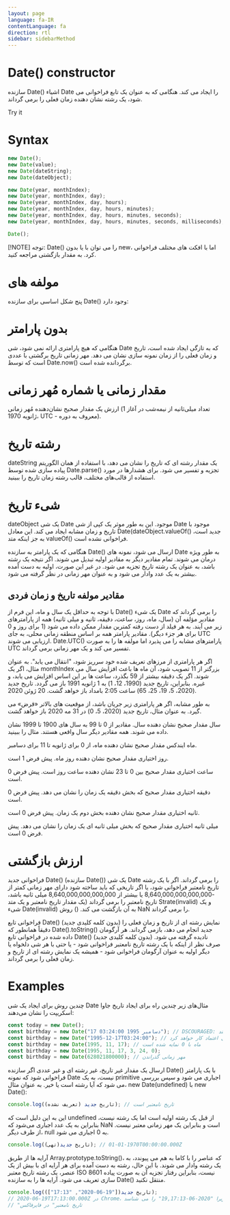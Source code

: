 ```yaml
---
layout: page
language: fa-IR
contentLanguage: fa
direction: rtl
sidebar: sidebarMethod
---
```


# Date() constructor

سازنده Date() اشیاء Date را ایجاد می کند. هنگامی که به عنوان یک تابع فراخوانی می شود، یک رشته نشان دهنده زمان فعلی را برمی گرداند.

Try it

# Syntax

```js
new Date();
new Date(value);
new Date(dateString);
new Date(dateObject);

new Date(year, monthIndex);
new Date(year, monthIndex, day);
new Date(year, monthIndex, day, hours);
new Date(year, monthIndex, day, hours, minutes);
new Date(year, monthIndex, day, hours, minutes, seconds);
new Date(year, monthIndex, day, hours, minutes, seconds, milliseconds);

Date();
```

[!NOTE] توجه: Date() را می توان با یا بدون new، اما با افکت های مختلف فراخوانی کرد. به مقدار بازگشتی مراجعه کنید.

# مولفه های

پنج شکل اساسی برای سازنده Date() وجود دارد:

# بدون پارامتر

هنگامی که هیچ پارامتری ارائه نمی شود، شی Date که به تازگی ایجاد شده است، تاریخ و زمان فعلی را از زمان نمونه سازی نشان می دهد. مهر زمانی تاریخ برگشتی با عددی است که توسط Date.now() برگردانده شده است.

# مقدار زمانی یا شماره مُهر زمانی

ارزش
یک مقدار صحیح نشان‌دهنده مُهر زمانی (تعداد میلی‌ثانیه از نیمه‌شب در آغاز 1 ژانویه 1970، UTC - معروف به دوره).

# رشته تاریخ

dateString
یک مقدار رشته ای که تاریخ را نشان می دهد، با استفاده از همان الگوریتم پیاده سازی شده توسط Date.parse() تجزیه و تفسیر می شود. برای هشدارها در مورد استفاده از قالب‌های مختلف، قالب رشته زمان تاریخ را ببینید.

# شیء تاریخ

dateObject
یک شی Date موجود. این به طور موثر یک کپی از شی Date موجود با تاریخ و زمان مشابه ایجاد می کند. این معادل Date(dateObject.valueOf() جدید است، به جز اینکه متد valueOf() فراخوانی نشده است.

هنگامی که یک پارامتر به سازنده Date() ارسال می شود، نمونه های Date به طور ویژه درمان می شوند. تمام مقادیر دیگر به مقادیر اولیه تبدیل می شوند. اگر نتیجه یک رشته باشد، به عنوان یک رشته تاریخ تجزیه می شود. در غیر این صورت، اولیه به دست آمده بیشتر به یک عدد وادار می شود و به عنوان مهر زمانی در نظر گرفته می شود.

## مقادیر مولفه تاریخ و زمان فردی

با توجه به حداقل یک سال و ماه، این فرم از Date() یک شیء Date را برمی گرداند که مقادیر مؤلفه آن (سال، ماه، روز، ساعت، دقیقه، ثانیه و میلی ثانیه) همه از پارامترهای زیر می آیند. به هر فیلد از دست رفته کمترین مقدار ممکن داده می شود (1 برای روز و 0 برای هر جزء دیگر). مقادیر پارامتر همه بر اساس منطقه زمانی محلی، به جای UTC ارزیابی می شوند. Date.UTC() پارامترهای مشابه را می پذیرد اما مولفه ها را به صورت UTC تفسیر می کند و یک مهر زمانی برمی گرداند.

اگر هر پارامتری از مرزهای تعریف شده خود سرریز شود، "انتقال می یابد". به عنوان مثال، اگر یک monthIndex بزرگتر از 11 تصویب شود، آن ماه ها باعث افزایش سال می شوند. اگر یک دقیقه بیشتر از 59 بگذرد، ساعت ها بر این اساس افزایش می یابد، و غیره. بنابراین، تاریخ جدید (1990، 12، 1) به 1 ژانویه 1991 باز می گردد. تاریخ جدید (2020، 5، 19، 25، 65) ساعت 2:05 بامداد باز خواهد گشت. 20 ژوئن 2020.

به طور مشابه، اگر هر پارامتری زیر جریان باشد، از موقعیت های بالاتر «قرض» می گیرد. به عنوان مثال، تاریخ جدید (2020، 5، 0) در 31 مه 2020 باز خواهد گشت.

سال
مقدار صحیح نشان دهنده سال. مقادیر از 0 تا 99 به سال های 1900 تا 1999 نشان داده می شوند. همه مقادیر دیگر سال واقعی هستند. مثال را ببینید.

ماه ایندکس
مقدار صحیح نشان دهنده ماه، از 0 برای ژانویه تا 11 برای دسامبر.

روز اختیاری
مقدار صحیح نشان دهنده روز ماه. پیش فرض 1 است.

ساعت اختیاری
مقدار صحیح بین 0 تا 23 نشان دهنده ساعت روز است. پیش فرض 0 است.

دقیقه اختیاری
مقدار صحیح که بخش دقیقه یک زمان را نشان می دهد. پیش فرض 0 است.

ثانیه اختیاری
مقدار صحیح نشان دهنده بخش دوم یک زمان. پیش فرض 0 است.

میلی ثانیه اختیاری
مقدار صحیح که بخش میلی ثانیه ای یک زمان را نشان می دهد. پیش فرض 0 است.

# ارزش بازگشتی

فراخوانی جدید Date() (سازنده Date()) یک شی Date را برمی گرداند. اگر با یک رشته تاریخ نامعتبر فراخوانی شود، یا اگر تاریخی که باید ساخته شود دارای مهر زمانی کمتر از -8,640,000,000,000,000 یا بیشتر از 8,640,000,000,000,000 میلی ثانیه باشد، تاریخ نامعتبر را برمی گرداند (یک مقدار تاریخ نامعتبر و یک متد Strate(invalid) و یک شیء Date(invalid) به آن بازگشت می کند. () روش NaN را برمی گرداند.

فراخوانی تابع Date() (بدون کلمه کلیدی جدید) نمایش رشته ای از تاریخ و زمان فعلی را دقیقاً همانطور که Date().toString() جدید انجام می دهد، بازمی گرداند. هر آرگومان داده شده در فراخوانی تابع Date() (بدون کلمه کلیدی جدید) نادیده گرفته می شود. صرف نظر از اینکه با یک رشته تاریخ نامعتبر فراخوانی شود - یا حتی با هر شی دلخواه یا دیگر اولیه به عنوان آرگومان فراخوانی شود - همیشه یک نمایش رشته ای از تاریخ و زمان فعلی را برمی گرداند.

# Examples

چندین روش برای ایجاد یک شی Date
مثال‌های زیر چندین راه برای ایجاد تاریخ جاوا اسکریپت را نشان می‌دهند:

```js
const today = new Date();
const birthday = new Date("17 دسامبر 1995 03:24:00"); // DSCOURAGED: ممکن است در همه زمان‌های اجرا کار نکند
const birthday = new Date("1995-12-17T03:24:00"); // این استاندارد است و قابل اعتماد کار خواهد کرد
const birthday = new Date(1995, 11, 17); // ماه با 0 نمایه شده است
const birthday = new Date(1995, 11, 17, 3, 24, 0);
const birthday = new Date(628021800000); // مهر زمانی گذراندن
```

ارسال یک مقدار غیر تاریخ، غیر رشته ای و غیر عددی
اگر سازنده Date() با یک پارامتر فراخوانی شود که نمونه Date نیست، به یک primitive اجباری می شود و سپس بررسی می شود که آیا رشته است یا خیر. به عنوان مثال، new Date(undefined) با new Date():

```js
console.log(تاریخ جدید (تعریف نشده)); // تاریخ نامعتبر است
```

این به این دلیل است که undefined از قبل یک رشته اولیه است اما یک رشته نیست، بنابراین به یک عدد اجباری می‌شود که NaN است و بنابراین یک مهر زمانی معتبر نیست. از طرف دیگر، null به 0 اجباری می شود.

```js
console.log(تاریخ جدید(تهی)); // 1970-01-01T00:00:00.000Z

```

آرایه ها از طریق Array.prototype.toString()، که عناصر را با کاما به هم می پیوندد، به یک رشته وادار می شوند. با این حال، رشته به دست آمده برای هر آرایه ای با بیش از یک عنصر، یک رشته تاریخ معتبر ISO 8601 نیست، بنابراین رفتار تجزیه آن به صورت پیاده سازی تعریف می شود. آرایه ها را به سازنده Date() منتقل نکنید.

```js
console.log(تاریخ جدید(["19-06-2020", "17:13"]));
// 2020-06-19T17:13:00.000Z در Chrome، زیرا "2020-06-19,17:13" را می شناسد
// "تاریخ نامعتبر" در فایرفاکس
```
